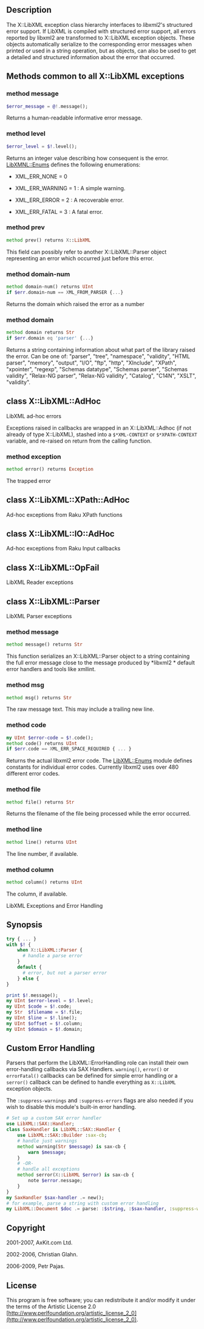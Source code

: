 Description
-----------

The X::LibXML exception class hierarchy interfaces to *libxml2*'s structured error support. If LibXML is compiled with structured error support, all errors reported by libxml2 are transformed to X::LibXML exception objects. These objects automatically serialize to the corresponding error messages when printed or used in a string operation, but as objects, can also be used to get a detailed and structured information about the error that occurred.

Methods common to all X::LibXML exceptions
------------------------------------------

### method message

```raku
$error_message = @!.message();
```

Returns a human-readable informative error message.

### method level

```raku
$error_level = $!.level();
```

Returns an integer value describing how consequent is the error. [LibXMNL::Enums](LibXMNL::Enums) defines the following enumerations:

  * XML_ERR_NONE = 0

  * XML_ERR_WARNING = 1 : A simple warning.

  * XML_ERR_ERROR = 2 : A recoverable error.

  * XML_ERR_FATAL = 3 : A fatal error.

### method prev

```raku
method prev() returns X::LibXML
```

This field can possibly refer to another X::LibXML::Parser object representing an error which occurred just before this error.

### method domain-num

```raku
method domain-num() returns UInt
if $err.domain-num == XML_FROM_PARSER {...}
```

Returns the domain which raised the error as a number

### method domain

```raku
method domain returns Str
if $err.domain eq 'parser' {...}
```

Returns a string containing information about what part of the library raised the error. Can be one of: "parser", "tree", "namespace", "validity", "HTML parser", "memory", "output", "I/O", "ftp", "http", "XInclude", "XPath", "xpointer", "regexp", "Schemas datatype", "Schemas parser", "Schemas validity", "Relax-NG parser", "Relax-NG validity", "Catalog", "C14N", "XSLT", "validity".

class X::LibXML::AdHoc
----------------------

LibXML ad-hoc errors

Exceptions raised in callbacks are wrapped in an X::LibXML::Adhoc (if not already of type X::LibXML), stashed into a `$*XML-CONTEXT` or `$*XPATH-CONTEXT` variable, and re-raised on return from the calling function.

### method exception

```raku
method error() returns Exception
```

The trapped error

class X::LibXML::XPath::AdHoc
-----------------------------

Ad-hoc exceptions from Raku XPath functions

class X::LibXML::IO::AdHoc
--------------------------

Ad-hoc exceptions from Raku Input callbacks

class X::LibXML::OpFail
-----------------------

LibXML Reader exceptions

class X::LibXML::Parser
-----------------------

LibXML Parser exceptions

### method message

```raku
method message() returns Str
```

This function serializes an X::LibXML::Parser object to a string containing the full error message close to the message produced by *libxml2 * default error handlers and tools like xmllint.

### method msg

```raku
method msg() returns Str
```

The raw message text. This may include a trailing new line.

### method code

```raku
my UInt $error-code = $!.code();
method code() returns UInt
if $err.code == XML_ERR_SPACE_REQUIRED { ... }
```

Returns the actual libxml2 error code. The [LibXML::Enums](https://libxml-raku.github.io/LibXML-raku/Enums) module defines constants for individual error codes. Currently libxml2 uses over 480 different error codes. 

### method file

```raku
method file() returns Str
```

Returns the filename of the file being processed while the error occurred. 

### method line

```raku
method line() returns UInt
```

The line number, if available.

### method column

```raku
method column() returns UInt
```

The column, if available.



LibXML Exceptions and Error Handling

Synopsis
--------

```raku
try { ... }
with $! {
    when X::LibXML::Parser {
      # handle a parse error
    }
    default {
      # error, but not a parser error
    } else {
}

print $!.message();
my UInt $error-level = $!.level;
my UInt $code = $!.code;
my Str  $filename = $!.file;
my UInt $line = $!.line();
my UInt $offset = $!.column;
my UInt $domain = $!.domain;
```

Custom Error Handling
---------------------

Parsers that perform the LibXML::ErrorHandling role can install their own error-handling callbacks via SAX Handlers. `warning()`, `error()` or `errorFatal()` callbacks can be defined for simple error handling or a `serror()` callback can be defined to handle everything as `X::LibXML` exception objects.

The `:suppress-warnings` and `:suppress-errors` flags are also needed if you wish to disable this module's built-in error handling.

```raku
# Set up a custom SAX error handler
use LibXML::SAX::Handler;
class SaxHandler is LibXML::SAX::Handler {
    use LibXML::SAX::Builder :sax-cb;
    # handle just warnings
    method warning(Str $message) is sax-cb {
        warn $message;
    }
    # -OR-
    # handle all exceptions
    method serror(X::LibXML $error) is sax-cb {
        note $error.nessage;
    }
}
my SaxHandler $sax-handler .= new();
# for example, parse a string with custom error handling
my LibXML::Document $doc .= parse: :$string, :$sax-handler, :suppress-warnings;
```

Copyright
---------

2001-2007, AxKit.com Ltd.

2002-2006, Christian Glahn.

2006-2009, Petr Pajas.

License
-------

This program is free software; you can redistribute it and/or modify it under the terms of the Artistic License 2.0 [http://www.perlfoundation.org/artistic_license_2_0](http://www.perlfoundation.org/artistic_license_2_0).

